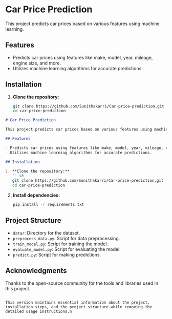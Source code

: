# Car Price Prediction

This project predicts car prices based on various features using machine learning.

## Features

- Predicts car prices using features like make, model, year, mileage, engine size, and more.
- Utilizes machine learning algorithms for accurate predictions.

## Installation

1. **Clone the repository:**
   ```sh
   git clone https://github.com/Sunithakarri/Car-price-prediction.git
   cd car-price-prediction


```markdown
# Car Price Prediction

This project predicts car prices based on various features using machine learning.

## Features

- Predicts car prices using features like make, model, year, mileage, engine size, and more.
- Utilizes machine learning algorithms for accurate predictions.

## Installation

1. **Clone the repository:**
   ```sh
   git clone https://github.com/Sunithakarri/Car-price-prediction.git
   cd car-price-prediction
   ```

2. **Install dependencies:**
   ```sh
   pip install -r requirements.txt
   ```

## Project Structure

- `data/`: Directory for the dataset.
- `preprocess_data.py`: Script for data preprocessing.
- `train_model.py`: Script for training the model.
- `evaluate_model.py`: Script for evaluating the model.
- `predict.py`: Script for making predictions.

## Acknowledgments

Thanks to the open-source community for the tools and libraries used in this project.
```

This version maintains essential information about the project, installation steps, and the project structure while removing the detailed usage instructions.n

